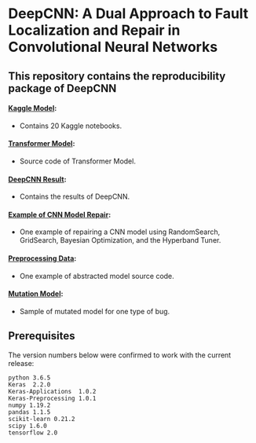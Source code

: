 # DeepCNN: A Dual Approach to Fault Localization and Repair in Convolutional Neural Networks


## This repository contains the reproducibility package of DeepCNN
#### [Kaggle Model](https://github.com/FSE2024paper/DeepCNN/tree/main/Kaggel%20Model): 
* Contains 20 Kaggle notebooks.
#### [Transformer Model](https://github.com/FSE2024paper/DeepCNN/tree/main/Transformer%20Model):
* Source code of Transformer Model.
#### [DeepCNN Result](https://github.com/FSE2024paper/DeepCNN/tree/main/EVALUATION):
* Contains the results of DeepCNN.
#### [Example of CNN Model Repair](https://github.com/FSE2024paper/DeepCNN/tree/main/Model%20Repair):
* One example of repairing a CNN model using RandomSearch, GridSearch, Bayesian Optimization, and the Hyperband Tuner.
#### [Preprocessing Data](https://github.com/FSE2024paper/DeepCNN/tree/main/Abstracted%20Code):
* One example of abstracted model source code.
#### [Mutation Model](https://github.com/FSE2024paper/DeepCNN/tree/main/FR-mutated%20model):
* Sample of mutated model for one type of bug.

## Prerequisites

The version numbers below were confirmed to work with the current release:

    python 3.6.5
    Keras  2.2.0
    Keras-Applications  1.0.2
    Keras-Preprocessing 1.0.1  
    numpy 1.19.2
    pandas 1.1.5
    scikit-learn 0.21.2
    scipy 1.6.0
    tensorflow 2.0


    






